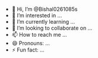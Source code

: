 - 👋 Hi, I’m @Bishal0261085s
- 👀 I’m interested in ...
- 🌱 I’m currently learning ...
- 💞️ I’m looking to collaborate on ...
- 📫 How to reach me ...
- 😄 Pronouns: ...
- ⚡ Fun fact: ...

<!---
Bishal0261085s/Bishal0261085s is a ✨ special ✨ repository because its `README.md` (this file) appears on your GitHub profile.
You can click the Preview link to take a look at your changes.
--->
